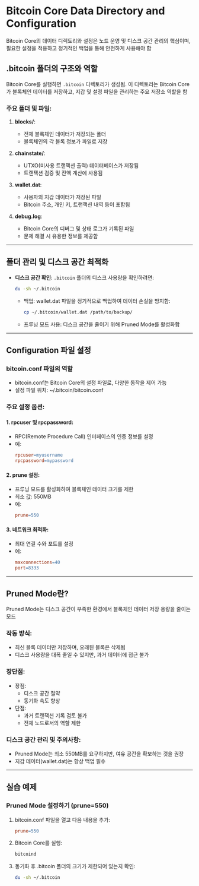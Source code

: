 # Bitcoin Core Data Directory and Configuration
Bitcoin Core의 데이터 디렉토리와 설정은 노드 운영 및 디스크 공간 관리의 핵심이며, 필요한 설정을 적용하고 정기적인 백업을 통해 안전하게 사용해야 함

## .bitcoin 폴더의 구조와 역할
Bitcoin Core를 실행하면 `.bitcoin` 디렉토리가 생성됨. 이 디렉토리는 Bitcoin Core가 블록체인 데이터를 저장하고, 지갑 및 설정 파일을 관리하는 주요 저장소 역할을 함

### 주요 폴더 및 파일:
1. **blocks/**:
   - 전체 블록체인 데이터가 저장되는 폴더
   - 블록체인의 각 블록 정보가 파일로 저장

2. **chainstate/**:
   - UTXO(미사용 트랜잭션 출력) 데이터베이스가 저장됨
   - 트랜잭션 검증 및 잔액 계산에 사용됨

3. **wallet.dat**:
   - 사용자의 지갑 데이터가 저장된 파일
   - Bitcoin 주소, 개인 키, 트랜잭션 내역 등이 포함됨

4. **debug.log**:
   - Bitcoin Core의 디버그 및 상태 로그가 기록된 파일
   - 문제 해결 시 유용한 정보를 제공함

---

## 폴더 관리 및 디스크 공간 최적화
- **디스크 공간 확인**:
  `.bitcoin` 폴더의 디스크 사용량을 확인하려면:
  ```bash
  du -sh ~/.bitcoin
  ```
    - 백업: wallet.dat 파일을 정기적으로 백업하여 데이터 손실을 방지함:
        ```bash
        cp ~/.bitcoin/wallet.dat /path/to/backup/
        ```
    - 프루닝 모드 사용: 디스크 공간을 줄이기 위해 Pruned Mode를 활성화함

---

## Configuration 파일 설정

### bitcoin.conf 파일의 역할
- bitcoin.conf는 Bitcoin Core의 설정 파일로, 다양한 동작을 제어 가능
- 설정 파일 위치: ~/.bitcoin/bitcoin.conf

### 주요 설정 옵션:
#### 1. rpcuser 및 rpcpassword:
- RPC(Remote Procedure Call) 인터페이스의 인증 정보를 설정
- 예:
    ```makefile
    rpcuser=myusername
    rpcpassword=mypassword
    ```

#### 2. prune 설정:
- 프루닝 모드를 활성화하여 블록체인 데이터 크기를 제한
- 최소 값: 550MB
- 예:
    ```makefile
    prune=550
    ```

#### 3. 네트워크 최적화:
- 최대 연결 수와 포트를 설정
- 예:
    ```makefile
    maxconnections=40
    port=8333
    ```

---

## Pruned Mode란?
Pruned Mode는 디스크 공간이 부족한 환경에서 블록체인 데이터 저장 용량을 줄이는 모드

### **작동 방식**:
- 최신 블록 데이터만 저장하며, 오래된 블록은 삭제됨
- 디스크 사용량을 대폭 줄일 수 있지만, 과거 데이터에 접근 불가

### **장단점**:
- 장점:
    - 디스크 공간 절약
    - 동기화 속도 향상
- 단점:
    - 과거 트랜잭션 기록 검토 불가
    - 전체 노드로서의 역할 제한

### **디스크 공간 관리 및 주의사항**:
- Pruned Mode는 최소 550MB를 요구하지만, 여유 공간을 확보하는 것을 권장
- 지갑 데이터(wallet.dat)는 항상 백업 필수

---

## **실습 예제**
### **Pruned Mode 설정하기 (prune=550)**

1. bitcoin.conf 파일을 열고 다음 내용을 추가:
    ```makefile
    prune=550
    ```
1. Bitcoin Core를 실행:
    ```bash
    bitcoind
    ```
1. 동기화 후 .bitcoin 폴더의 크기가 제한되어 있는지 확인:
    ```bash
    du -sh ~/.bitcoin
    ```
